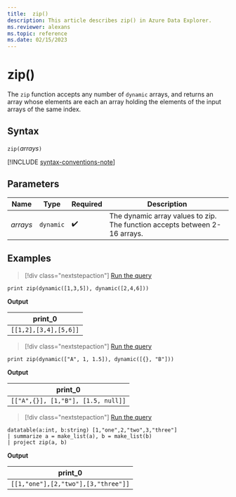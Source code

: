 ```yaml
---
title:  zip()
description: This article describes zip() in Azure Data Explorer.
ms.reviewer: alexans
ms.topic: reference
ms.date: 02/15/2023
---
```

# zip()

The `zip` function accepts any number of `dynamic` arrays, and returns an
array whose elements are each an array holding the elements of the input
arrays of the same index.

## Syntax

`zip(`*arrays*`)`

[!INCLUDE [syntax-conventions-note](../includes/syntax-conventions-note.md)]

## Parameters

| Name | Type | Required | Description |
|--|--|--|--|
| *arrays* | `dynamic` |  :heavy_check_mark: | The dynamic array values to zip. The function accepts between 2-16 arrays.|

## Examples

> [!div class="nextstepaction"]
> <a href="https://dataexplorer.azure.com/clusters/help/databases/Samples?query=H4sIAAAAAAAAAysoyswrUajKLNBIqcxLzM1M1og21DHWMY3V1FGAixjpmOiYxWpqAgB4H4QJLQAAAA==" target="_blank">Run the query</a>

```kusto
print zip(dynamic([1,3,5]), dynamic([2,4,6]))
```

**Output** 

|print_0|
|--|
|`[[1,2],[3,4],[5,6]]`|

> [!div class="nextstepaction"]
> <a href="https://dataexplorer.azure.com/clusters/help/databases/Samples?query=H4sIAAAAAAAAAysoyswrUajKLNBIqcxLzM1M1ohWclTSUTAEIj3TWE0dBbh4da2OgpKTUqymJgDjejoyNQAAAA==" target="_blank">Run the query</a>

```kusto
print zip(dynamic(["A", 1, 1.5]), dynamic([{}, "B"]))
```

**Output** 

|print_0|
|--|
|`[["A",{}], [1,"B"], [1.5, null]]`|

> [!div class="nextstepaction"]
> <a href="https://dataexplorer.azure.com/clusters/help/databases/Samples?query=H4sIAAAAAAAAA0tJLAHCpJxUjUSrzLwSHYUkq+KSosy8dE2FaEMdpfy8VCUdIx2lkvJ8JR1jIJ1RlJqqFMvLVaNQXJqbm1iUWZWqkKhgq5CbmJ0an5NZXKKRqAk0BEUkSROkvqAoPys1uUShKrNAIxGoRBMADfxJ3HsAAAA=" target="_blank">Run the query</a>

```kusto
datatable(a:int, b:string) [1,"one",2,"two",3,"three"]
| summarize a = make_list(a), b = make_list(b)
| project zip(a, b)
```

**Output** 

|print_0|
|--|
|`[[1,"one"],[2,"two"],[3,"three"]]`|
